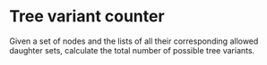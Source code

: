 # Tree variant counter

Given a set of nodes and the lists of all their corresponding allowed daughter sets, calculate the total number of possible tree variants.
